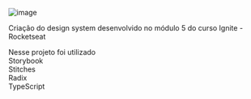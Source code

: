 ![image](https://user-images.githubusercontent.com/107967510/216333225-ee13a515-270d-4541-94ab-333179f6c8ea.png)

Criação do design system desenvolvido no módulo 5 do curso Ignite - Rocketseat  

Nesse projeto foi utilizado  
Storybook  
Stitches  
Radix  
TypeScript  
